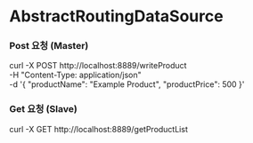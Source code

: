 # AbstractRoutingDataSource

### Post 요청 (Master)
curl -X POST http://localhost:8889/writeProduct \
-H "Content-Type: application/json" \
-d '{
    "productName": "Example Product",
    "productPrice": 500
}'

### Get 요청 (Slave)
curl -X GET http://localhost:8889/getProductList